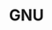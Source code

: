 ---
image:
  featured: 'true'
  path: /assets/images/projects/gnu.png
permalink: /engineering/projects/gnu/
project_link_name: gnu
project_maintainers: ''
project_stats: 'false'
project_url: https://www.gnu.org/
title: GNU
---